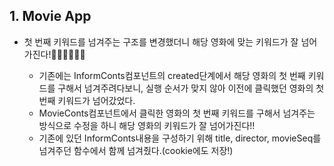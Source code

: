 ## 1. Movie App

- 첫 번째 키워드를 넘겨주는 구조를 변경했더니 해당 영화에 맞는 키워드가 잘 넘어가진다!👍🏼👍🏼👍🏼

  - 기존에는 InformConts컴포넌트의 created단계에서 해당 영화의 첫 번째 키워드를 구해서 넘겨주려다보니, 실행 순서가 맞지 않아 이전에 클릭했던 영화의 첫 번째 키워드가 넘어갔었다.
  - MovieConts컴포넌트에서 클릭한 영화의 첫 번째 키워드를 구해서 넘겨주는 방식으로 수정을 하니 해당 영화의 키워드가 잘 넘어가진다!!
  - 기존에 있던 InformConts내용을 구성하기 위해 title, director, movieSeq를 넘겨주던 함수에서 함께 넘겨줬다.(cookie에도 저장!)
  
  
  

